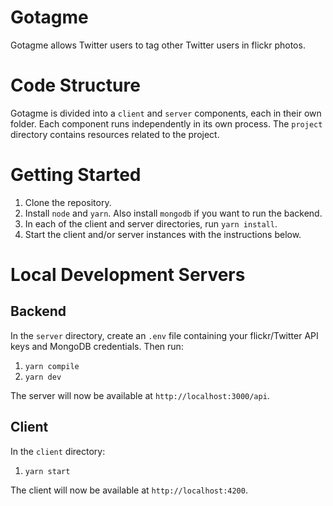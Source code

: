 # Gotagme

Gotagme allows Twitter users to tag other Twitter users in flickr photos.

# Code Structure
Gotagme is divided into a `client` and `server` components, each in their own folder. Each component
runs independently in its own process. The `project` directory contains resources related to the
project.

# Getting Started
1. Clone the repository.
2. Install `node` and `yarn`. Also install `mongodb` if you want to run the backend.
3. In each of the client and server directories, run `yarn install`.
4. Start the client and/or server instances with the instructions below.

# Local Development Servers
## Backend
In the `server` directory, create an `.env` file containing your flickr/Twitter API keys and MongoDB
credentials. Then run:
1. `yarn compile`
2. `yarn dev`

The server will now be available at `http://localhost:3000/api`.

## Client
In the `client` directory:
1. `yarn start`

The client will now be available at `http://localhost:4200`.
